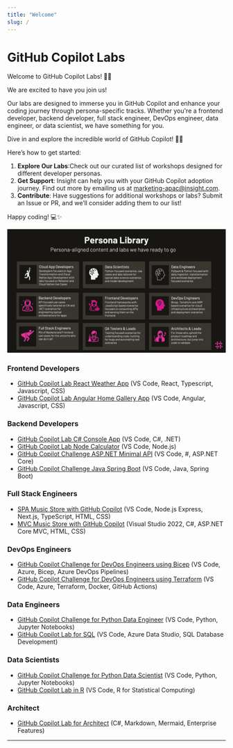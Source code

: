 ```yaml
---
title: "Welcome"
slug: /
---
```


# GitHub Copilot Labs

Welcome to GitHub Copilot Labs! 🎉🚀

We are excited to have you join us!

Our labs are designed to immerse you in GitHub Copilot and enhance your coding journey through persona-specific tracks.
Whether you're a frontend developer, backend developer, full stack engineer, DevOps engineer, data engineer, or data scientist, we have something for you.

Dive in and explore the incredible world of GitHub Copilot! 🌟🤖

Here’s how to get started:

1. **Explore Our Labs**:Check out our curated list of workshops designed for different developer personas.
2. **Get Support**: Insight can help you with your GitHub Copilot adoption journey. Find out more by emailing us at [marketing-apac@insight.com](mailto:marketing-apac@insight.com?Subject=GitHub%20Copilot%20Adoption%20Help).
3. **Contribute**: Have suggestions for additional workshops or labs? Submit an Issue or PR, and we’ll consider adding them to our list!

Happy coding! 💻✨

![image](./images/gitHub-copilot-adoption-personas.png)

### Frontend Developers

- [GitHub Copilot Lab React Weather App](https://github.com/GitHub-Insight-ANZ-Lab/copilot-lab-weather-app-react) (VS Code, React, Typescript, Javascript, CSS)
- [GitHub Copilot Lab Angular Home Gallery App](https://github.com/GitHub-Insight-ANZ-Lab/copilot-lab-home-gallery-angular) (VS Code, Angular, Javascript, CSS)

### Backend Developers

- [GitHub Copilot Lab C# Console App](https://github.com/GitHub-Insight-ANZ-Lab/copilot-lab-music-store-csharp-console) (VS Code, C#, .NET)
- [GitHub Copilot Lab Node Calculator](https://github.com/GitHub-Insight-ANZ-Lab/copilot-node-calculator) (VS Code, Node.js)
- [GitHub Copilot Challenge ASP.NET Minimal API](https://github.com/GitHub-Insight-ANZ-Lab/copilot-challenge-minimal-api-csharp) (VS Code, #, ASP.NET Core)
- [GitHub Copilot Challenge Java Spring Boot](https://github.com/GitHub-Insight-ANZ-Lab/copilot-challenge-java-spring-boot) (VS Code, Java, Spring Boot)

### Full Stack Engineers

- [SPA Music Store with GitHub Copilot](https://github.com/GitHub-Insight-ANZ-Lab/copilot-lab-music-store-typescript) (VS Code, Node.js Express, Next.js, TypeScript, HTML,
  CSS)
- [MVC Music Store with GitHub Copilot](https://github.com/GitHub-Insight-ANZ-Lab/copilot-lab-music-store-csharp) (Visual Studio 2022, C#, ASP.NET Core MVC, HTML, CSS)

### DevOps Engineers

- [GitHub Copilot Challenge for DevOps Engineers using Bicep](https://github.com/GitHub-Insight-ANZ-Lab/copilot-challenge-devops-bicep) (VS Code, Azure, Bicep, Azure DevOps Pipelines)
- [GitHub Copilot Challenge for DevOps Engineers using Terraform](https://github.com/GitHub-Insight-ANZ-Lab/copilot-challenge-devops-terraform) (VS Code, Azure, Terraform, Docker, GitHub Actions)

### Data Engineers

- [GitHub Copilot Challenge for Python Data Engineer](https://github.com/GitHub-Insight-ANZ-Lab/copilot-challenge-data-engineer-python) (VS Code, Python, Jupyter Notebooks)
- [GitHub Copilot Lab for SQL](https://github.com/GitHub-Insight-ANZ-Lab/copilot-lab-sql) (VS Code, Azure Data Studio, SQL Database Development)

### Data Scientists

- [GitHub Copilot Challenge for Python Data Scientist](https://github.com/GitHub-Insight-ANZ-Lab/copilot-challenge-data-scientist-python) (VS Code, Python, Jupyter Notebooks)
- [GitHub Copilot Lab in R](https://github.com/GitHub-Insight-ANZ-Lab/copilot-lab-r) (VS Code, R for Statistical Computing)

### Architect

- [GitHub Copilot Lab for Architect](https://github.com/GitHub-Insight-ANZ-Lab/copilot-lab-architect-mermaid-markdown) (C#, Markdown, Mermaid, Enterprise Features)

---
